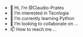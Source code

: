 - 👋 Hi, I’m @Claudio-Prates
- 👀 I’m interested in Tecnlogia
- 🌱 I’m currently learning Python
- 💞️ I’m looking to collaborate on ...
- 📫 How to reach me ...

<!---
Claudio-Prates/Claudio-Prates is a ✨ special ✨ repository because its `README.md` (this file) appears on your GitHub profile.
You can click the Preview link to take a look at your changes.
--->
